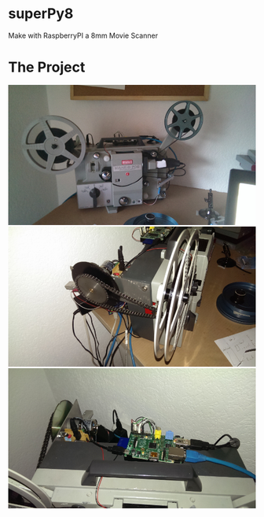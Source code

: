 superPy8
========

Make with RaspberryPI a 8mm Movie Scanner 


The Project
===========
![alt text](scanner1.jpg "Super 8mm Scanner with RaspberryPI")
![alt text](scanner2.jpg "Super 8mm Scanner with RaspberryPI")
![alt text](scanner3.jpg "Super 8mm Scanner with RaspberryPI")
